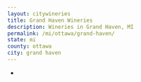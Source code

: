 ```yaml
---
layout: citywineries
title: Grand Haven Wineries
description: Wineries in Grand Haven, MI
permalink: /mi/ottawa/grand-haven/
state: mi
county: ottawa
city: grand haven
---
```

-
